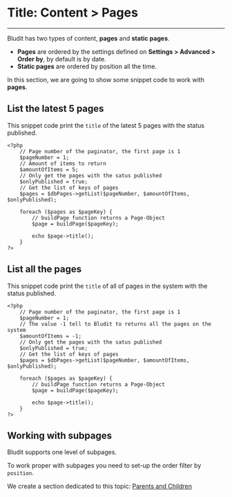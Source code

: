 # Title: Content > Pages
<!-- Position: 3 -->
---
Bludit has two types of content, **pages** and **static pages**.

- **Pages** are ordered by the settings defined on **Settings > Advanced > Order by**, by default is by date.
- **Static pages** are ordered by position all the time.

In this section, we are going to show some snippet code to work with **pages**.

## List the latest 5 pages
This snippet code print the `title` of the latest 5 pages with the status published.

```
<?php
	// Page number of the paginator, the first page is 1
	$pageNumber = 1;
	// Amount of items to return
	$amountOfItems = 5;
	// Only get the pages with the satus published
	$onlyPublished = true;
	// Get the list of keys of pages
	$pages = $dbPages->getList($pageNumber, $amountOfItems, $onlyPublished);

	foreach ($pages as $pageKey) {
		// buildPage function returns a Page-Object
		$page = buildPage($pageKey);

		echo $page->title();
	}
?>
```

## List all the pages
This snippet code print the `title` of all of pages in the system with the status published.

```
<?php
	// Page number of the paginator, the first page is 1
	$pageNumber = 1;
	// The value -1 tell to Bludit to returns all the pages on the system
	$amountOfItems = -1;
	// Only get the pages with the satus published
	$onlyPublished = true;
	// Get the list of keys of pages
	$pages = $dbPages->getList($pageNumber, $amountOfItems, $onlyPublished);

	foreach ($pages as $pageKey) {
		// buildPage function returns a Page-Object
		$page = buildPage($pageKey);

		echo $page->title();
	}
?>
```

## Working with subpages
Bludit supports one level of subpages.

To work proper with subpages you need to set-up the order filter by `position`.

We create a section dedicated to this topic: [Parents and Children](https://docs.bludit.com/en/developers/parents-and-children)
